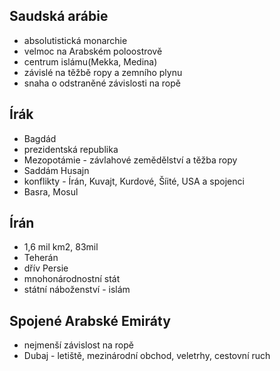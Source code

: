 ## Saudská arábie
- absolutistická monarchie
- velmoc na Arabském poloostrově
- centrum islámu(Mekka, Medina)
- závislé na těžbě ropy a zemního plynu
- snaha o odstraněné závislosti na ropě

## Írák
- Bagdád
- prezidentská republika
- Mezopotámie - závlahové zemědělství a těžba ropy
- Saddám Husajn
- konflikty - Írán, Kuvajt, Kurdové, Šíité, USA a spojenci
- Basra, Mosul

## Írán
- 1,6 mil km2, 83mil
- Teherán
- dřív Persie
- mnohonárodnostní stát
- státní náboženství - islám

## Spojené Arabské Emiráty
- nejmenší závislost na ropě
- Dubaj - letiště, mezinárodní obchod, veletrhy, cestovní ruch
